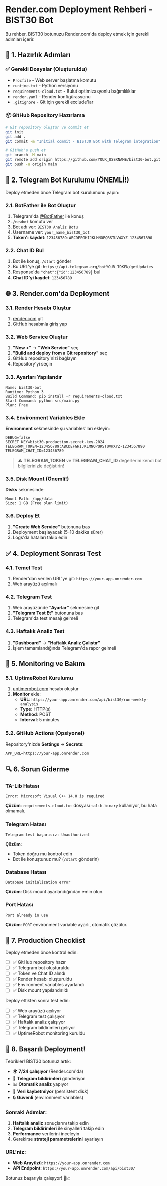# Render.com Deployment Rehberi - BIST30 Bot

Bu rehber, BIST30 botunuzu Render.com'da deploy etmek için gerekli adımları içerir.

## 🚀 1. Hazırlık Adımları

### ✅ Gerekli Dosyalar (Oluşturuldu)
- `Procfile` - Web server başlatma komutu
- `runtime.txt` - Python versiyonu
- `requirements-cloud.txt` - Bulut optimizasyonlu bağımlılıklar
- `render.yaml` - Render konfigürasyonu
- `.gitignore` - Git için gerekli exclude'lar

### 📦 GitHub Repository Hazırlama
```bash
# Git repository oluştur ve commit et
git init
git add .
git commit -m "Initial commit - BIST30 Bot with Telegram integration"

# GitHub'a push et
git branch -M main
git remote add origin https://github.com/YOUR_USERNAME/bist30-bot.git
git push -u origin main
```

## 🤖 2. Telegram Bot Kurulumu (ÖNEMLİ!)

Deploy etmeden önce Telegram bot kurulumunu yapın:

### 2.1. BotFather ile Bot Oluştur
1. Telegram'da [@BotFather](https://t.me/botfather) ile konuş
2. `/newbot` komutu ver
3. Bot adı ver: `BIST30 Analiz Botu`
4. Username ver: `your_name_bist30_bot`
5. **Token'ı kaydet**: `123456789:ABCDEFGHIJKLMNOPQRSTUVWXYZ-1234567890`

### 2.2. Chat ID Bul
1. Bot ile konuş, `/start` gönder
2. Bu URL'ye git: `https://api.telegram.org/botYOUR_TOKEN/getUpdates`
3. Response'da `"chat":{"id":123456789}` bul
4. **Chat ID'yi kaydet**: `123456789`

## 🌐 3. Render.com'da Deployment

### 3.1. Render Hesabı Oluştur
1. [render.com](https://render.com) git
2. GitHub hesabınla giriş yap

### 3.2. Web Service Oluştur
1. **"New +"** → **"Web Service"** seç
2. **"Build and deploy from a Git repository"** seç
3. GitHub repository'nizi bağlayın
4. Repository'yi seçin

### 3.3. Ayarları Yapılandır
```
Name: bist30-bot
Runtime: Python 3
Build Command: pip install -r requirements-cloud.txt
Start Command: python src/main.py
Plan: Free
```

### 3.4. Environment Variables Ekle
**Environment** sekmesinde şu variables'ları ekleyin:

```
DEBUG=false
SECRET_KEY=bist30-production-secret-key-2024
TELEGRAM_TOKEN=123456789:ABCDEFGHIJKLMNOPQRSTUVWXYZ-1234567890
TELEGRAM_CHAT_ID=123456789
```

> ⚠️ **TELEGRAM_TOKEN** ve **TELEGRAM_CHAT_ID** değerlerini kendi bot bilgilerinizle değiştirin!

### 3.5. Disk Mount (Önemli!)
**Disks** sekmesinde:
```
Mount Path: /app/data
Size: 1 GB (Free plan limit)
```

### 3.6. Deploy Et
1. **"Create Web Service"** butonuna bas
2. Deployment başlayacak (5-10 dakika sürer)
3. Logs'da hataları takip edin

## ✅ 4. Deployment Sonrası Test

### 4.1. Temel Test
1. Render'dan verilen URL'ye git: `https://your-app.onrender.com`
2. Web arayüzü açılmalı

### 4.2. Telegram Test
1. Web arayüzünde **"Ayarlar"** sekmesine git
2. **"Telegram Test Et"** butonuna bas
3. Telegram'da test mesajı gelmeli

### 4.3. Haftalık Analiz Test
1. **"Dashboard"** → **"Haftalık Analiz Çalıştır"**
2. İşlem tamamlandığında Telegram'da rapor gelmeli

## 🔧 5. Monitoring ve Bakım

### 5.1. UptimeRobot Kurulumu
1. [uptimerobot.com](https://uptimerobot.com) hesabı oluştur
2. **Monitor** ekle:
   - **URL**: `https://your-app.onrender.com/api/bist30/run-weekly-analysis`
   - **Type**: HTTP(s)
   - **Method**: POST
   - **Interval**: 5 minutes

### 5.2. GitHub Actions (Opsiyonel)
Repository'nizde **Settings** → **Secrets**:
```
APP_URL=https://your-app.onrender.com
```

## 🔍 6. Sorun Giderme

### TA-Lib Hatası
```
Error: Microsoft Visual C++ 14.0 is required
```
**Çözüm**: `requirements-cloud.txt` dosyası `talib-binary` kullanıyor, bu hata olmamalı.

### Telegram Hatası
```
Telegram test başarısız: Unauthorized
```
**Çözüm**: 
- Token doğru mu kontrol edin
- Bot ile konuştunuz mu? (`/start` gönderin)

### Database Hatası
```
Database initialization error
```
**Çözüm**: Disk mount ayarlandığından emin olun.

### Port Hatası
```
Port already in use
```
**Çözüm**: `PORT` environment variable ayarlı, otomatik çözülür.

## 🎯 7. Production Checklist

Deploy etmeden önce kontrol edin:

- [ ] ✅ GitHub repository hazır
- [ ] ✅ Telegram bot oluşturuldu
- [ ] ✅ Token ve Chat ID alındı
- [ ] ✅ Render hesabı oluşturuldu
- [ ] ✅ Environment variables ayarlandı
- [ ] ✅ Disk mount yapılandırıldı

Deploy ettikten sonra test edin:

- [ ] ✅ Web arayüzü açılıyor
- [ ] ✅ Telegram test çalışıyor
- [ ] ✅ Haftalık analiz çalışıyor
- [ ] ✅ Telegram bildirimleri geliyor
- [ ] ✅ UptimeRobot monitoring kuruldu

## 🎉 8. Başarılı Deployment!

Tebrikler! BIST30 botunuz artık:

- 🌍 **7/24 çalışıyor** (Render.com'da)
- 📱 **Telegram bildirimleri** gönderiyor
- 📊 **Otomatik analiz** yapıyor
- 💾 **Veri kaybetmiyor** (persistent disk)
- 🔒 **Güvenli** (environment variables)

### Sonraki Adımlar:
1. **Haftalık analiz** sonuçlarını takip edin
2. **Telegram bildirimleri** ile sinyalleri takip edin
3. **Performance** verilerini inceleyin
4. Gerekirse **strateji parametrelerini** ayarlayın

### URL'niz:
- **Web Arayüzü**: `https://your-app.onrender.com`
- **API Endpoint**: `https://your-app.onrender.com/api/bist30/`

Botunuz başarıyla çalışıyor! 🚀📈 